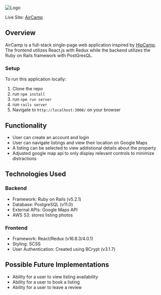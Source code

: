 ![Logo](https://s3-us-west-1.amazonaws.com/aircamp-pro/aircamplogo.png)

Live Site: [AirCamp](https://air-camp.herokuapp.com)

## Overview
AirCamp is a full-stack single-page web application inspired by [HipCamp](https://www.hipcamp.com/). The frontend utilizes React.js with Redux while the backend utilizes the Ruby on Rails framework with PostGresQL.

### Setup
To run this application locally:
1. Clone the repo
2. run ```npm install```
3. run ```npm run server```
4. run ```rails server```
5. Navigate to ```http://localhost:3000/``` on your browser

## Functionality
* User can create an account and login
* User can navigate listings and view their location on Google Maps
* A listing can be selected to view addistional details about the property
* Adjusted google map api to only display relevant controls to minimize distractions

## Technologies Used
### Backend
* Framework: Ruby on Rails (v5.2.1)
* Database: PostgreSQL (v11.0)
* External APIs: Google Maps API
* AWS S3: stores listing photos

### Frontend
* Framework: React/Redux (v16.6.3/4.0.1)
* Styling: SCSS
* User Authentication: Created using BCrypt (v3.1.7)

## Possible Future Implementations
* Ability for a user to view listing availability
* Ability for a user to book a listing
* Ability for a user to leave a review
